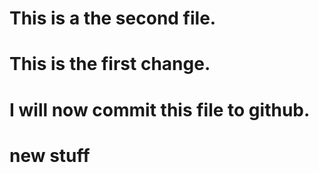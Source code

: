 # This is a the second file.
# 
# This is the first change.
# I will now commit this file to github.
# new stuff
